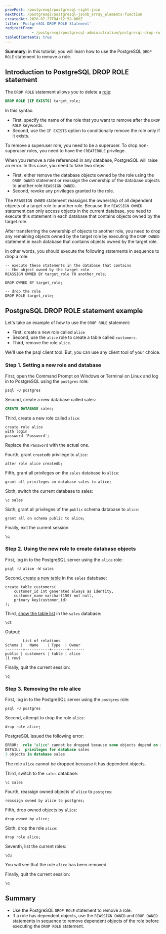 ```yaml
---
prevPost: /postgresql/postgresql-right-join
nextPost: /postgresql/postgresql-jsonb_array_elements-function
createdAt: 2020-07-27T04:12:58.000Z
title: 'PostgreSQL DROP ROLE Statement'
redirectFrom: 
            - /postgresql/postgresql-administration/postgresql-drop-role
tableOfContents: true
---
```


**Summary**: in this tutorial, you will learn how to use the PostgreSQL `DROP ROLE` statement to remove a role.

## Introduction to PostgreSQL DROP ROLE statement

The `DROP ROLE` statement allows you to delete a [role](/postgresql/postgresql-administration/postgresql-roles):

```sql
DROP ROLE [IF EXISTS] target_role;
```

In this syntax:

- First, specify the name of the role that you want to remove after the `DROP ROLE` keywords.
- Second, use the `IF EXISTS` option to conditionally remove the role only if it exists.

To remove a superuser role, you need to be a superuser. To drop non-superuser roles, you need to have the `CREATEROLE` privilege.

When you remove a role referenced in any database, PostgreSQL will raise an error. In this case, you need to take two steps:

- First, either remove the database objects owned by the role using the `DROP OWNED` statement or reassign the ownership of the database objects to another role `REASSIGN OWNED`.
- Second, revoke any privileges granted to the role.

The `REASSIGN OWNED` statement reassigns the ownership of all dependent objects of a target role to another role. Because the `REASSIGN OWNED` statement can only access objects in the current database, you need to execute this statement in each database that contains objects owned by the target role.

After transferring the ownership of objects to another role, you need to drop any remaining objects owned by the target role by executing the `DROP OWNED` statement in each database that contains objects owned by the target role.

In other words, you should execute the following statements in sequence to drop a role:

```
-- execute these statements in the database that contains
-- the object owned by the target role
REASSIGN OWNED BY target_role TO another_role;

DROP OWNED BY target_role;

-- drop the role
DROP ROLE target_role;
```

## PostgreSQL DROP ROLE statement example

Let's take an example of how to use the `DROP ROLE` statement:

- First, create a new role called `alice`
- Second, use the `alice` role to create a table called `customers`.
- Third, remove the role `alice`.

We'll use the psql client tool. But, you can use any client tool of your choice.

### Step 1. Setting a new role and database

First, open the Command Prompt on Windows or Terminal on Linux and log in to PostgreSQL using the `postgres` role:

```
psql -U postgres
```

Second, create a new database called sales:

```sql
CREATE DATABASE sales;
```

Third, create a new role called `alice`:

```
create role alice
with login
password 'Password';
```

Replace the `Password` with the actual one.

Fourth, grant `createdb` privilege to `alice`:

```
alter role alice createdb;
```

Fifth, grant all privileges on the `sales` database to `alice`:

```
grant all privileges on database sales to alice;
```

Sixth, switch the current database to sales:

```
\c sales
```

Sixth, grant all privileges of the `public` schema database to `alice`:

```
grant all on schema public to alice;
```

Finally, exit the current session:

```
\q
```

### Step 2. Using the new role to create database objects

First, log in to the PostgreSQL server using the `alice` role:

```
psql -U alice -W sales
```

Second, [create a new table](/postgresql/postgresql-create-table) in the `sales` database:

```
create table customers(
    customer_id int generated always as identity,
    customer_name varchar(150) not null,
    primary key(customer_id)
);
```

Third, [show the table list](/postgresql/postgresql-administration/postgresql-show-tables) in the `sales` database:

```
\dt
```

Output:

```
        List of relations
Schema |   Name    | Type  | Owner
--------+-----------+-------+-------
public | customers | table | alice
(1 row)
```

Finally, quit the current session:

```
\q
```

### Step 3. Removing the role alice

First, log in to the PostgreSQL server using the `postgres` role:

```
psql -U postgres
```

Second, attempt to drop the role `alice`:

```
drop role alice;
```

PostgreSQL issued the following error:

```sql
ERROR:  role "alice" cannot be dropped because some objects depend on it
DETAIL:  privileges for database sales
3 objects in database sales
```

The role `alice` cannot be dropped because it has dependent objects.

Third, switch to the `sales` database:

```
\c sales
```

Fourth, reassign owned objects of `alice` to `postgres`:

```
reassign owned by alice to postgres;
```

Fifth, drop owned objects by `alice`:

```
drop owned by alice;
```

Sixth, drop the role `alice`:

```
drop role alice;
```

Seventh, list the current roles:

```
\du
```

You will see that the role `alice` has been removed.

Finally, quit the current session:

```
\q
```

## Summary

- Use the PostgreSQL `DROP ROLE` statement to remove a role.
- If a role has dependent objects, use the `REASSIGN OWNED` and `DROP OWNED` statements in sequence to remove dependent objects of the role before executing the `DROP ROLE` statement.
